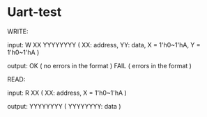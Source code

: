 # Uart-test


WRITE:

input: W XX YYYYYYYY ( XX: address, YY: data, X = 1'h0~1'hA, Y = 1'h0~1'hA )

output: OK ( no errors in the format ) FAIL ( errors in the format )
        
        
READ:

input: R XX ( XX: address, X = 1'h0~1'hA )

output: YYYYYYYY ( YYYYYYYY: data )
